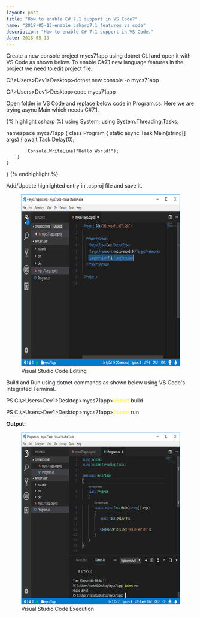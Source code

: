 ```yaml
---
layout: post
title: "How to enable C# 7.1 support in VS Code?"
name: "2018-05-13-enable_csharp7.1_features_vs_code"
description: "How to enable C# 7.1 support in VS Code."
date: 2018-05-13
---
```


<p>Create a new console project mycs71app using dotnet CLI and open it with VS Code as shown below. To enable C#7.1 new language features in the project we need to edit project file.</p>

<p class="cmd">C:\&gt;Users&gt;Dev1&gt;Desktop&gt;dotnet new console -o mycs71app</p>
<p class="cmd">C:\&gt;Users&gt;Dev1&gt;Desktop&gt;code mycs71app</p>

<p>Open folder in VS Code and replace below code in Program.cs. Here we are trying async Main which needs C#7.1.</p>

{% highlight csharp %}
using System;
using System.Threading.Tasks;

namespace mycs71app
{
    class Program
    {
        static async Task Main(string[] args)
        {
            await Task.Delay(0);

            Console.WriteLine("Hello World!");
        }
    }
}
{% endhighlight %}

<p>Add/Update highlighted entry in .csproj file and save it.</p>

<p>
    <figure>
      <img src="/images/Enable71_Two.png" alt="Visual Studio Code Folder" width="833px" height="460px" />
      <figcaption>Visual Studio Code Editing</figcaption>
    </figure>    
</p>

<p>Build and Run using dotnet commands as shown below using VS Code's Integrated Terminal.</p>

<p class="cmd">PS C:\&gt;Users&gt;Dev1&gt;Desktop&gt;mycs71app&gt;<span style="color:yellow">dotnet</span> build</p>
<p class="cmd">PS C:\&gt;Users&gt;Dev1&gt;Desktop&gt;mycs71app&gt;<span style="color:yellow">dotnet</span> run</p>
<b>Output:</b>
<p>
    <figure>
      <img src="/images/Enable71_Three.png" alt="Visual Studio Code Folder" width="833px" height="460px" />
      <figcaption>Visual Studio Code Execution</figcaption>
    </figure>    
</p>